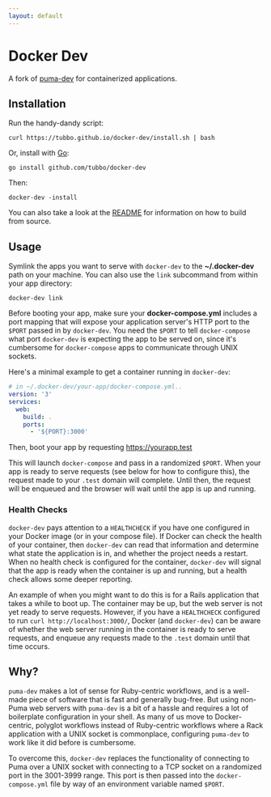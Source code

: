 ```yaml
---
layout: default
---
```


# Docker Dev

A fork of [puma-dev][] for containerized applications.

## Installation

Run the handy-dandy script:

    curl https://tubbo.github.io/docker-dev/install.sh | bash

Or, install with [Go][]:

    go install github.com/tubbo/docker-dev

Then:

    docker-dev -install

You can also take a look at the [README][] for information on how to
build from source.

## Usage

Symlink the apps you want to serve with `docker-dev` to the
**~/.docker-dev** path on your machine. You can also use the `link`
subcommand from within your app directory:

    docker-dev link

Before booting your app, make sure your **docker-compose.yml** includes
a port mapping that will expose your application server's HTTP port to
the `$PORT` passed in by `docker-dev`. You need the `$PORT` to tell
`docker-compose` what port `docker-dev` is expecting the app to be served
on, since it's cumbersome for `docker-compose` apps to communicate through
UNIX sockets.

Here's a minimal example to get a container running in `docker-dev`:

```yaml
# in ~/.docker-dev/your-app/docker-compose.yml..
version: '3'
services:
  web:
    build: .
    ports:
      - '${PORT}:3000'
```

Then, boot your app by requesting https://yourapp.test

This will launch `docker-compose` and pass in a randomized `$PORT`. When
your app is ready to serve requests (see below for how to configure
this), the request made to your `.test` domain will complete. Until
then, the request will be enqueued and the browser will wait until the
app is up and running.

### Health Checks

`docker-dev` pays attention to a `HEALTHCHECK` if you have one
configured in your Docker image (or in your compose file). If Docker can
check the health of your container, then `docker-dev` can read that
information and determine what state the application is in, and whether
the project needs a restart. When no health check is configured for the
container, `docker-dev` will signal that the app is ready when the
container is up and running, but a health check allows some deeper
reporting.

An example of when you might want to do this is for a Rails application
that takes a while to boot up. The container may be up, but the web
server is not yet ready to serve requests. However, if you have a `HEALTHCHECK`
configured to run `curl http://localhost:3000/`, Docker (and
`docker-dev`) can be aware of whether the web server running in the
container is ready to serve requests, and enqueue any requests made to
the `.test` domain until that time occurs.

## Why?

`puma-dev` makes a lot of sense for Ruby-centric workflows, and is
a well-made piece of software that is fast and generally bug-free. But
using non-Puma web servers with `puma-dev` is a bit of a hassle and
requires a lot of boilerplate configuration in your shell. As many of us
move to Docker-centric, polyglot workflows instead of Ruby-centric
workflows where a Rack application with a UNIX socket is commonplace,
configuring `puma-dev` to work like it did before is cumbersome.

To overcome this, `docker-dev` replaces the functionality of connecting
to Puma over a UNIX socket with connecting to a TCP socket on a
randomized port in the 3001-3999 range. This port is then passed into
the `docker-compose.yml` file by way of an environment variable named
`$PORT`.

[puma-dev]: https://github.com/puma/puma-dev
[Go]: https://golang.org
[README]: https://github.com/tubbo/docker-dev/blob/master/README.md
